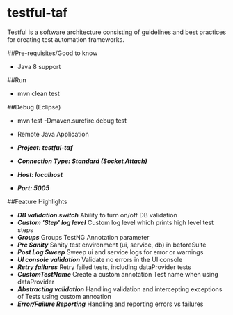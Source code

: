 # testful-taf
Testful is a software architecture consisting of guidelines and best practices for creating test automation frameworks.

##Pre-requisites/Good to know
- Java 8 support

##Run
- mvn clean test

##Debug (Eclipse)
- mvn test -Dmaven.surefire.debug test

- Remote Java Application
- ***Project: testful-taf***
- ***Connection Type: Standard (Socket Attach)***
- ***Host: localhost***
- ***Port: 5005***

##Feature Highlights
- ***DB validation switch***            Ability to turn on/off DB validation
- ***Custom 'Step' log level***        	Custom log level which prints high level test steps
- ***Groups***             				Groups TestNG Annotation parameter
- ***Pre Sanity***             			Sanity test environment (ui, service, db) in beforeSuite
- ***Post Log Sweep***            		Sweep ui and service logs for error or warnings
- ***UI console validation***      	 	Validate no errors in the UI console
- ***Retry failures***      	 		Retry failed tests, including dataProvider tests
- ***CustomTestName***   				Create a custom annotation Test name when using dataProvider
- ***Abstracting validation***   		Handling validation and intercepting exceptions of Tests using custom annoation
- ***Error/Failure Reporting***   		Handling and reporting errors vs failures